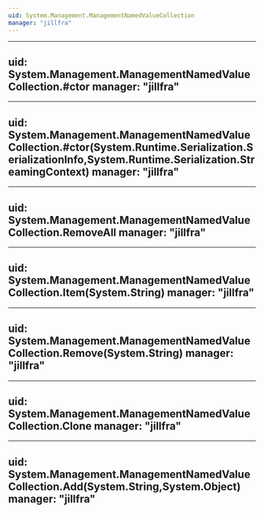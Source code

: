 ```yaml
---
uid: System.Management.ManagementNamedValueCollection
manager: "jillfra"
---
```


---
uid: System.Management.ManagementNamedValueCollection.#ctor
manager: "jillfra"
---

---
uid: System.Management.ManagementNamedValueCollection.#ctor(System.Runtime.Serialization.SerializationInfo,System.Runtime.Serialization.StreamingContext)
manager: "jillfra"
---

---
uid: System.Management.ManagementNamedValueCollection.RemoveAll
manager: "jillfra"
---

---
uid: System.Management.ManagementNamedValueCollection.Item(System.String)
manager: "jillfra"
---

---
uid: System.Management.ManagementNamedValueCollection.Remove(System.String)
manager: "jillfra"
---

---
uid: System.Management.ManagementNamedValueCollection.Clone
manager: "jillfra"
---

---
uid: System.Management.ManagementNamedValueCollection.Add(System.String,System.Object)
manager: "jillfra"
---
